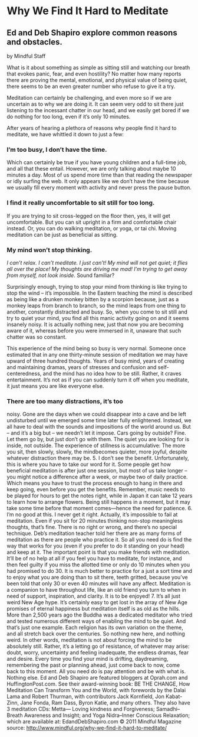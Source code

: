 Why We Find It Hard to Meditate
===============================

Ed and Deb Shapiro explore common reasons and obstacles.
--------------------------------------------------------
by Mindful Staff

What is it about something as simple as sitting
still and watching our breath that evokes panic,
fear, and even hostility? No matter how many
reports there are proving the mental, emotional,
and physical value of being quiet, there seems to be
an even greater number who refuse to give it a try.

Meditation can certainly be challenging, and
even more so if we are uncertain as to why we are
doing it. It can seem very odd to sit there just
listening to the incessant chatter in our head, and
we easily get bored if we do nothing for too long,
even if it’s only 10 minutes.

After years of hearing a plethora of reasons
why people find it hard to meditate, we have
whittled it down to just a few:

### I’m too busy, I don’t have the time.
Which can certainly be true if you have young
children and a full-time job, and all that these
entail. However, we are only talking about maybe
10 minutes a day. Most of us spend more time than
that reading the newspaper or idly surfing the web.
It only appears like we don’t have the time because
we usually fill every moment with activity and
never press the pause button.

### I find it really uncomfortable to sit still for too long.
If you are trying to sit cross-legged on the floor
then, yes, it will get uncomfortable. But you can sit
upright in a firm and comfortable chair instead. Or,
you can do walking meditation, or yoga, or tai chi.
Moving meditation can be just as beneficial as
sitting.

### My mind won’t stop thinking.
_I can’t relax. I
can’t meditate. I just can’t! My mind will not get
quiet; it flies all over the place! My thoughts are
driving me mad! I’m trying to get away from
myself, not look inside._ Sound familiar?

Surprisingly enough, trying to stop your mind
from thinking is like trying to stop the wind – it’s
impossible. In the Eastern teaching the mind is
described as being like a drunken monkey bitten by
a scorpion because, just as a monkey leaps from
branch to branch, so the mind leaps from one thing
to another, constantly distracted and busy. So,
when you come to sit still and try to quiet your
mind, you find all this manic activity going on and
it seems insanely noisy. It is actually nothing new,
just that now you are becoming aware of it,
whereas before you were immersed in it, unaware
that such chatter was so constant.

This experience of the mind being so busy is
very normal. Someone once estimated that in any
one thirty-minute session of meditation we may
have upward of three hundred thoughts. Years of
busy mind, years of creating and maintaining
dramas, years of stresses and confusion and self-
centeredness, and the mind has no idea how to be
still. Rather, it craves entertainment. It’s not as if
you can suddenly turn it off when you meditate, it
just means you are like everyone else.

### There are too many distractions, it’s too
noisy.
Gone are the days when we could disappear
into a cave and be left undisturbed until we
emerged some time later fully enlightened. Instead,
we all have to deal with the sounds and impositions
of the world around us. But – and it’s a big but –
we needn’t let it impose. Cars going by outside?
Fine. Let them go by, but just don’t go with them.
The quiet you are looking for is inside, not outside.
The experience of stillness is accumulative: The
more you sit, then slowly, slowly, the mindbecomes quieter, more joyful, despite whatever
distraction there may be.
5. I don’t see the benefit.
Unfortunately, this is where you have to take
our word for it. Some people get how beneficial
meditation is after just one session, but most of us
take longer – you might notice a difference after a
week, or maybe two of daily practice. Which
means you have to trust the process enough to hang
in there and keep going, even before you get the
benefits.
Remember, music needs to be played for hours
to get the notes right, while in Japan it can take 12
years to learn how to arrange flowers. Being still
happens in a moment, but it may take some time
before that moment comes—hence the need for
patience.
6. I’m no good at this. I never get it right.
Actually, it’s impossible to fail at meditation.
Even if you sit for 20 minutes thinking non-stop
meaningless thoughts, that’s fine. There is no right
or wrong, and there’s no special technique. Deb’s
meditation teacher told her there are as many forms
of meditation as there are people who practice it.
So all you need do is find the way that works for
you (even if you prefer to do it standing on your
head) and keep at it.
The important point is that you make friends
with meditation. It’ll be of no help at all if you feel
you have to meditate, for instance, and then feel
guilty if you miss the allotted time or only do 10
minutes when you had promised to do 30. It is
much better to practice for a just a sort time and to
enjoy what you are doing than to sit there, teeth
gritted, because you’ve been told that only 30 or
even 40 minutes will have any affect. Meditation is
a companion to have throughout life, like an old
friend you turn to when in need of support,
inspiration, and clarity. It is to be enjoyed!
7. It’s all just weird New Age hype.
It’s certainly easy to get lost in the array of New
Age promises of eternal happiness but meditation
itself is as old as the hills. More than 2,500 years
ago the Buddha was a dedicated meditator who
tried and tested numerous different ways of
enabling the mind to be quiet. And that’s just one
example. Each religion has its own variation on the
theme, and all stretch back over the centuries. So
nothing new here, and nothing weird.
In other words, meditation is not about forcing
the mind to be absolutely still. Rather, it’s a letting
go of resistance, of whatever may arise: doubt,
worry, uncertainty and feeling inadequate, the
endless dramas, fear and desire. Every time you
find your mind is drifting, daydreaming,
remembering the past or planning ahead, just come
back to now, come back to this moment. All you
need do is pay attention and be with what is.
Nothing else.
Ed and Deb Shapiro are featured bloggers at
Oprah.com and HuffingtonPost.com. See their
award-winning book: BE THE CHANGE, How
Meditation Can Transform You and the World, with
forewords by the Dalai Lama and Robert Thurman,
with contributors Jack Kornfield, Jon Kabat-Zinn,
Jane Fonda, Ram Dass, Byron Katie, and many
others. They also have 3 meditation CDs: Metta—
Loving kindness and Forgiveness; Samadhi–Breath
Awareness and Insight; and Yoga Nidra–Inner
Conscious Relaxation; which are available at:
EdandDebShapiro.com
© 2011 Mindful Magazine
source: http://www.mindful.org/why-we-find-it-hard-to-meditate/
